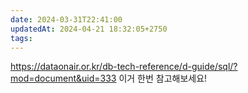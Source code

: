 ```yaml
---
date: 2024-03-31T22:41:00
updatedAt: 2024-04-21 18:32:05+2750
tags: 
---
```

https://dataonair.or.kr/db-tech-reference/d-guide/sql/?mod=document&uid=333 이거 한번 참고해보세요!